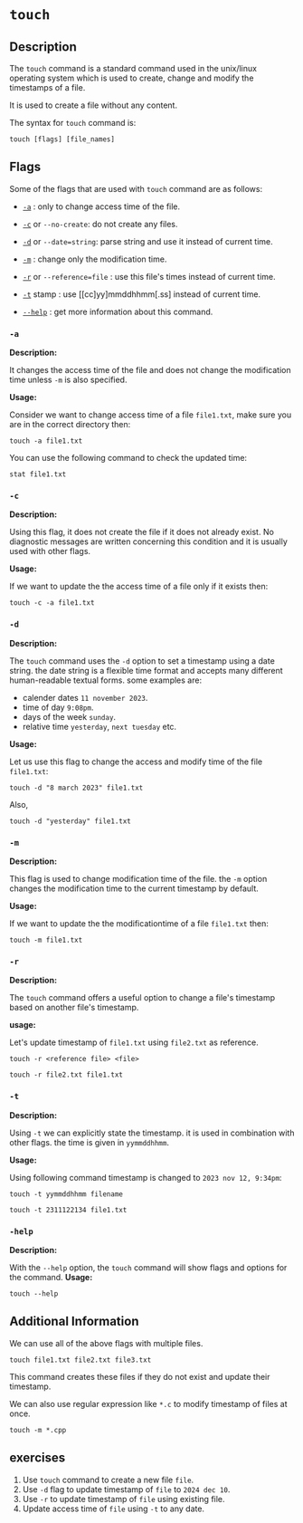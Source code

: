 # `touch`

## Description

The `touch` command is a standard command used in the unix/linux operating system which is used to create, change and modify the timestamps of a file. 

It is used to create a file without any content. 

The syntax for `touch` command is:

```shell
touch [flags] [file_names]
```

## Flags

Some of the flags that are used with `touch` command are as follows:

- [`-a`](#a) : only to change access time of the file.
- [`-c`](#c) or `--no-create`: do not create any files.
- [`-d`](#d) or `--date=string`: parse string and use it instead of current time.
- [`-m`](#m) : change only the modification time.
- [`-r`](#r) or `--reference=file` : use this file's times instead of current time.
- [`-t`](#t) stamp : use [[cc]yy]mmddhhmm[.ss] instead of current time.

- [`--help`](#help) : get more information about this command. 

### `-a`

**Description:**

It changes the access time of the file and does not change the modification time unless `-m` is also specified.

**Usage:**

Consider we want to change access time of a file `file1.txt`, make sure you are in the correct directory then:

```shell
touch -a file1.txt
```

You can use the following command to check the updated time:
```shell
stat file1.txt
```
### `-c`

**Description:**

Using this flag, it does not create the file if it does not already exist. No diagnostic messages are written concerning this condition and it is usually used with other flags.

**Usage:**

If we want to update the the access time of a file only if it exists then:
```shell
touch -c -a file1.txt
```

### `-d`

**Description:**

The `touch` command uses the `-d` option to set a timestamp using a date string. the date string is a flexible time format and accepts many different human-readable textual forms. some examples are:

- calender dates `11 november 2023`.
- time of day `9:08pm`.
- days of the week `sunday`.
- relative time `yesterday`, `next tuesday` etc.

**Usage:**

Let us use this flag to change the access and modify time of the file `file1.txt`:
```shell
touch -d "8 march 2023" file1.txt
```
Also,
```shell
touch -d "yesterday" file1.txt
```

### `-m`

**Description:**

This flag is used to change modification time of the file. the `-m` option changes the modification time to the current timestamp by default.

**Usage:**

If we want to update the the modificationtime of a file `file1.txt` then:
```shell
touch -m file1.txt
```

### `-r`

**Description:**

The `touch` command offers a useful option to change a file's timestamp based on another file's timestamp.

**usage:**

Let's update timestamp of `file1.txt` using `file2.txt` as reference. 

```shell
touch -r <reference file> <file>
```
```shell
touch -r file2.txt file1.txt
```


### `-t`

**Description:**

Using `-t` we can explicitly state the timestamp. it is used in combination with other flags. the time is given in `yymmddhhmm`.

**Usage:**

Using following command timestamp is changed to `2023 nov 12, 9:34pm`:

```shell
touch -t yymmddhhmm filename
```
```shell
touch -t 2311122134 file1.txt
```

### `-help`

**Description:**

With the `--help` option, the `touch` command will show flags and options for the command.
**Usage:**

```shell
touch --help
```

## Additional Information

We can use all of the above flags with multiple files.
```shell
touch file1.txt file2.txt file3.txt
```

This command creates these files if they do not exist and update their timestamp.

We can also use regular expression like `*.c` to modify timestamp of files at once.
```shell
touch -m *.cpp
```

## exercises

1. Use `touch` command to create a new file `file`.
2. Use `-d` flag to update timestamp of `file` to `2024 dec 10`.
3. Use `-r` to update timestamp of `file` using existing file.
4. Update access time of `file` using `-t` to any date.
